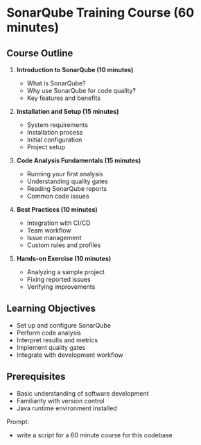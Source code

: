 # SonarQube Training Course (60 minutes)

## Course Outline

1. **Introduction to SonarQube (10 minutes)**
    - What is SonarQube?
    - Why use SonarQube for code quality?
    - Key features and benefits

2. **Installation and Setup (15 minutes)**
    - System requirements
    - Installation process
    - Initial configuration
    - Project setup

3. **Code Analysis Fundamentals (15 minutes)**
    - Running your first analysis
    - Understanding quality gates
    - Reading SonarQube reports
    - Common code issues

4. **Best Practices (10 minutes)**
    - Integration with CI/CD
    - Team workflow
    - Issue management
    - Custom rules and profiles

5. **Hands-on Exercise (10 minutes)**
    - Analyzing a sample project
    - Fixing reported issues
    - Verifying improvements

## Learning Objectives
- Set up and configure SonarQube
- Perform code analysis
- Interpret results and metrics
- Implement quality gates
- Integrate with development workflow

## Prerequisites
- Basic understanding of software development
- Familiarity with version control
- Java runtime environment installed

Prompt:
- write a script for a 60 minute course for this codebase 